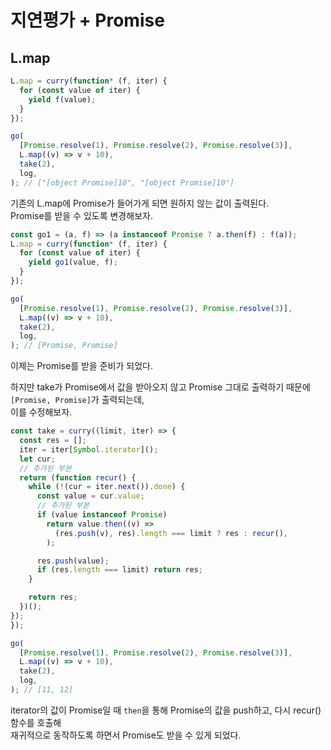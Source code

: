 # 지연평가 + Promise
## L.map
```javascript
L.map = curry(function* (f, iter) {
  for (const value of iter) {
    yield f(value);
  }
});

go(
  [Promise.resolve(1), Promise.resolve(2), Promise.resolve(3)],
  L.map((v) => v + 10),
  take(2),
  log,
); // ["[object Promise]10", "[object Promise]10"]
```
기존의 L.map에 Promise가 들어가게 되면 원하지 않는 값이 출력된다.<br>
Promise를 받을 수 있도록 변경해보자.
```javascript
const go1 = (a, f) => (a instanceof Promise ? a.then(f) : f(a));
L.map = curry(function* (f, iter) {
  for (const value of iter) {
    yield go1(value, f);
  }
});

go(
  [Promise.resolve(1), Promise.resolve(2), Promise.resolve(3)],
  L.map((v) => v + 10),
  take(2),
  log,
); // [Promise, Promise]
```
이제는 Promise를 받을 준비가 되었다.

하지만 take가 Promise에서 값을 받아오지 않고 Promise 그대로 출력하기 때문에 `[Promise, Promise]`가 출력되는데,<br>
이를 수정해보자.

```javascript
const take = curry((limit, iter) => {
  const res = [];
  iter = iter[Symbol.iterator]();
  let cur;
  // 추가된 부분
  return (function recur() {
    while (!(cur = iter.next()).done) {
      const value = cur.value;
      // 추가된 부분
      if (value instanceof Promise)
        return value.then((v) =>
          (res.push(v), res).length === limit ? res : recur(),
        );

      res.push(value);
      if (res.length === limit) return res;
    }

    return res;
  })();
});
});

go(
  [Promise.resolve(1), Promise.resolve(2), Promise.resolve(3)],
  L.map((v) => v + 10),
  take(2),
  log,
); // [11, 12]
```
iterator의 값이 Promise일 때 `then`을 통해 Promise의 값을 push하고, 다시 recur() 함수를 호출해<br>
재귀적으로 동작하도록 하면서 Promise도 받을 수 있게 되었다.

